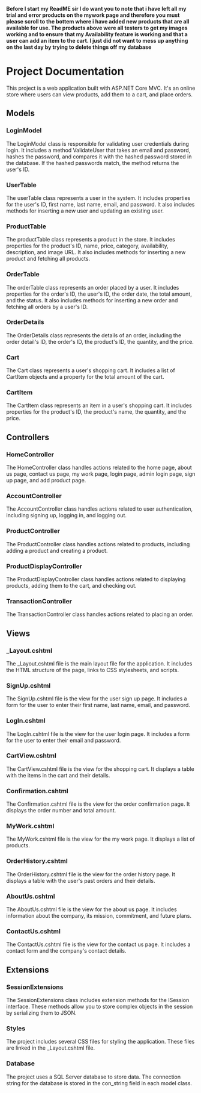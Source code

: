 **Before I start my ReadME sir I do want you to note that i have left all my trial and error products on the mywork page and therefore you must please scroll to the bottem where i have added new products that are all available for use. The products above were all testers to get my images working and to ensure that my Availability feature is working and that a user can add an item to the cart. I just did not want to mess up anything on the last day by trying to delete things off my database**

# Project Documentation

This project is a web application built with ASP.NET Core MVC. It's an online store where users can view products, add them to a cart, and place orders.

## Models

### LoginModel

The LoginModel class is responsible for validating user credentials during login. It includes a method ValidateUser that takes an email and password, hashes the password, and compares it with the hashed password stored in the database. If the hashed passwords match, the method returns the user's ID.

### UserTable

The userTable class represents a user in the system. It includes properties for the user's ID, first name, last name, email, and password. It also includes methods for inserting a new user and updating an existing user.

### ProductTable

The productTable class represents a product in the store. It includes properties for the product's ID, name, price, category, availability, description, and image URL. It also includes methods for inserting a new product and fetching all products.

### OrderTable

The orderTable class represents an order placed by a user. It includes properties for the order's ID, the user's ID, the order date, the total amount, and the status. It also includes methods for inserting a new order and fetching all orders by a user's ID.

### OrderDetails

The OrderDetails class represents the details of an order, including the order detail's ID, the order's ID, the product's ID, the quantity, and the price.

### Cart

The Cart class represents a user's shopping cart. It includes a list of CartItem objects and a property for the total amount of the cart.

### CartItem
The CartItem class represents an item in a user's shopping cart. It includes properties for the product's ID, the product's name, the quantity, and the price.

## Controllers

### HomeController

The HomeController class handles actions related to the home page, about us page, contact us page, my work page, login page, admin login page, sign up page, and add product page.

### AccountController
The AccountController class handles actions related to user authentication, including signing up, logging in, and logging out.

### ProductController

The ProductController class handles actions related to products, including adding a product and creating a product.

### ProductDisplayController

The ProductDisplayController class handles actions related to displaying products, adding them to the cart, and checking out.

### TransactionController

The TransactionController class handles actions related to placing an order.

## Views

### _Layout.cshtml

The _Layout.cshtml file is the main layout file for the application. It includes the HTML structure of the page, links to CSS stylesheets, and scripts.

### SignUp.cshtml

The SignUp.cshtml file is the view for the user sign up page. It includes a form for the user to enter their first name, last name, email, and password.

### LogIn.cshtml

The LogIn.cshtml file is the view for the user login page. It includes a form for the user to enter their email and password.

### CartView.cshtml

The CartView.cshtml file is the view for the shopping cart. It displays a table with the items in the cart and their details.

### Confirmation.cshtml

The Confirmation.cshtml file is the view for the order confirmation page. It displays the order number and total amount.

### MyWork.cshtml

The MyWork.cshtml file is the view for the my work page. It displays a list of products.

### OrderHistory.cshtml

The OrderHistory.cshtml file is the view for the order history page. It displays a table with the user's past orders and their details.

### AboutUs.cshtml

The AboutUs.cshtml file is the view for the about us page. It includes information about the company, its mission, commitment, and future plans.

### ContactUs.cshtml

The ContactUs.cshtml file is the view for the contact us page. It includes a contact form and the company's contact details.

## Extensions

### SessionExtensions
The SessionExtensions class includes extension methods for the ISession interface. These methods allow you to store complex objects in the session by serializing them to JSON.

### Styles

The project includes several CSS files for styling the application. These files are linked in the _Layout.cshtml file.

### Database

The project uses a SQL Server database to store data. The connection string for the database is stored in the con_string field in each model class.
